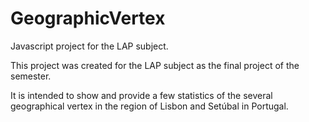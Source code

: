# GeographicVertex
Javascript project for the LAP subject.

This project was created for the LAP subject as the final project of the semester.

It is intended to show and provide a few statistics of the several geographical vertex in the region of Lisbon and Setúbal in Portugal.
